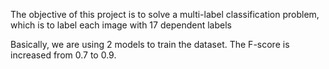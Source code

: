 The objective of this project is to solve a multi-label classification problem, 
which is to label each image with 17 dependent labels

Basically, we are using 2 models to train the dataset. The F-score is increased from 0.7 to 0.9.

